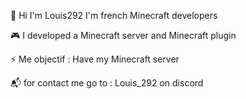 👋 Hi I'm Louis292 I'm french Minecraft developers

🎮 I developed a Minecraft server and Minecraft plugin

⚡ Me objectif : Have my Minecraft server

📬 for contact me go to : Louis_292 on discord 
